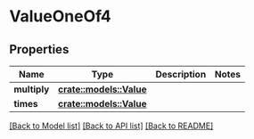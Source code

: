 # ValueOneOf4

## Properties

Name | Type | Description | Notes
------------ | ------------- | ------------- | -------------
**multiply** | [**crate::models::Value**](Value.md) |  | 
**times** | [**crate::models::Value**](Value.md) |  | 

[[Back to Model list]](../README.md#documentation-for-models) [[Back to API list]](../README.md#documentation-for-api-endpoints) [[Back to README]](../README.md)


